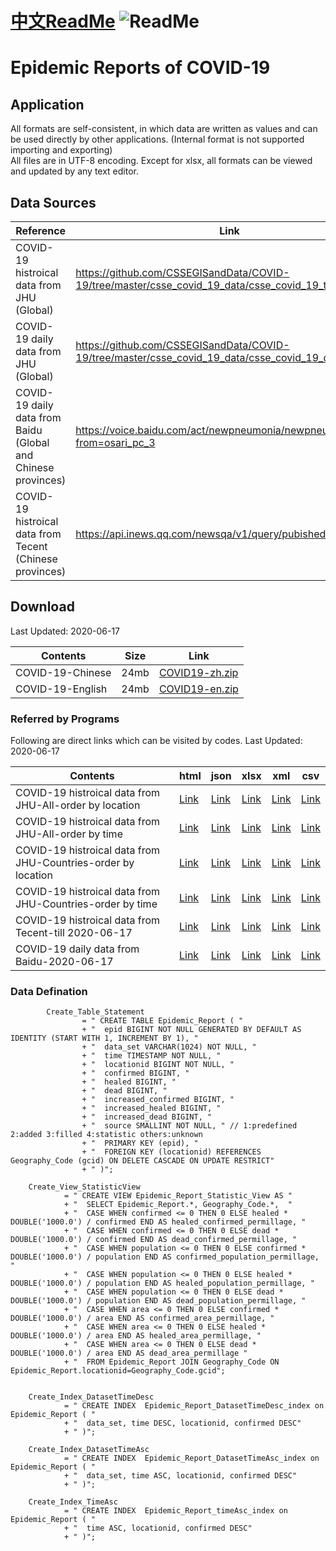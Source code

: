 # [中文ReadMe](https://github.com/Mararsh/MyBox_data/tree/master/COVID19)  ![ReadMe](https://mararsh.github.io/MyBox_data/iconGo.png)   

# Epidemic Reports of COVID-19

## Application
All formats are self-consistent, in which data are written as values and can be used directly by other applications. (Internal format is not supported importing and exporting)        
All files are in UTF-8 encoding. Except for xlsx, all formats can be viewed and updated by any text editor.      

## Data Sources

| Reference | Link |    
| --- | --- |   
| COVID-19 histroical data from JHU (Global) | https://github.com/CSSEGISandData/COVID-19/tree/master/csse_covid_19_data/csse_covid_19_time_series/ |       
| COVID-19 daily data from JHU (Global) | https://github.com/CSSEGISandData/COVID-19/tree/master/csse_covid_19_data/csse_covid_19_daily_reports |       
| COVID-19 daily data from Baidu (Global and Chinese provinces) | https://voice.baidu.com/act/newpneumonia/newpneumonia/?from=osari_pc_3 |       
| COVID-19 histroical data from Tecent (Chinese provinces) | https://api.inews.qq.com/newsqa/v1/query/pubished/daily/list? |       
 
## Download

Last Updated: 2020-06-17

| Contents | Size | Link |    
| --- | --- |  --- |   
| COVID-19-Chinese | 24mb | [COVID19-zh.zip](https://github.com/Mararsh/MyBox_data/releases/download/v1.3/COVID19-zh.zip) |       
| COVID-19-English | 24mb | [COVID19-en.zip](https://github.com/Mararsh/MyBox_data/releases/download/v1.3/COVID19-en.zip) |       


### Referred by Programs 

Following are direct links which can be visited by codes.  Last Updated: 2020-06-17           

| Contents | html | json | xlsx | xml | csv | 
| --- | --- | --- | --- | --- | --- | 
| COVID-19 histroical data from JHU-All-order by location |  [Link](http://mararsh.github.io/MyBox_data/COVID19/en/COVID-19_JHU_Locations.htm) | [Link](http://mararsh.github.io/MyBox_data/COVID19/en/COVID-19_JHU_Locations.json) | [Link](http://mararsh.github.io/MyBox_data/COVID19/en/COVID-19_JHU_Locations.xlsx) | [Link](http://mararsh.github.io/MyBox_data/COVID19/en/COVID-19_JHU_Locations.xml) | [Link](http://mararsh.github.io/MyBox_data/COVID19/en/COVID-19_JHU_Locations.csv) |        
| COVID-19 histroical data from JHU-All-order by time |  [Link](http://mararsh.github.io/MyBox_data/COVID19/en/COVID-19_JHU_Times.htm) | [Link](http://mararsh.github.io/MyBox_data/COVID19/en/COVID-19_JHU_Times.json) | [Link](http://mararsh.github.io/MyBox_data/COVID19/en/COVID-19_JHU_Times.xlsx) | [Link](http://mararsh.github.io/MyBox_data/COVID19/en/COVID-19_JHU_Times.xml) | [Link](http://mararsh.github.io/MyBox_data/COVID19/en/COVID-19_JHU_Times.csv) |         
| COVID-19 histroical data from JHU-Countries-order by location |  [Link](http://mararsh.github.io/MyBox_data/COVID19/en/COVID-19_JHU_Countries_Times.htm) | [Link](http://mararsh.github.io/MyBox_data/COVID19/en/COVID-19_JHU_Countries_Times.json) | [Link](http://mararsh.github.io/MyBox_data/COVID19/en/COVID-19_JHU_Countries_Times.xlsx) | [Link](http://mararsh.github.io/MyBox_data/COVID19/en/COVID-19_JHU_Countries_Times.xml) | [Link](http://mararsh.github.io/MyBox_data/COVID19/en/COVID-19_JHU_Countries_Times.csv) |   
| COVID-19 histroical data from JHU-Countries-order by time |  [Link](http://mararsh.github.io/MyBox_data/COVID19/en/COVID-19_JHU_Times_Countries.htm) | [Link](http://mararsh.github.io/MyBox_data/COVID19/en/COVID-19_JHU_Times_Countries.json) | [Link](http://mararsh.github.io/MyBox_data/COVID19/en/COVID-19_JHU_Times_Countries.xlsx) | [Link](http://mararsh.github.io/MyBox_data/COVID19/en/COVID-19_JHU_Times_Countries.xml) | [Link](http://mararsh.github.io/MyBox_data/COVID19/en/COVID-19_JHU_Times_Countries.csv) |   
| COVID-19 histroical data from Tecent-till 2020-06-17 |  [Link](http://mararsh.github.io/MyBox_data/COVID19/en/COVID-19_Tencent_2020-06-17.htm) | [Link](http://mararsh.github.io/MyBox_data/COVID19/en/COVID-19_Tencent_2020-06-17.json) | [Link](http://mararsh.github.io/MyBox_data/COVID19/en/COVID-19_Tencent_2020-06-17.xlsx) | [Link](http://mararsh.github.io/MyBox_data/COVID19/en/COVID-19_Tencent_2020-06-17.xml) | [Link](http://mararsh.github.io/MyBox_data/COVID19/en/COVID-19_Tencent_2020-06-17.csv) |   
| COVID-19 daily data from Baidu-2020-06-17 |  [Link](http://mararsh.github.io/MyBox_data/COVID19/en/COVID-19_Baidu_2020-06-17.htm) | [Link](http://mararsh.github.io/MyBox_data/COVID19/en/COVID-19_Baidu_2020-06-17.json) | [Link](http://mararsh.github.io/MyBox_data/COVID19/en/COVID-19_Baidu_2020-06-17.xlsx) | [Link](http://mararsh.github.io/MyBox_data/COVID19/en/COVID-19_Baidu_2020-06-17.xml) | [Link](http://mararsh.github.io/MyBox_data/COVID19/en/COVID-19_Baidu_2020-06-17.csv) |  



### Data Defination
```
        Create_Table_Statement
                = " CREATE TABLE Epidemic_Report ( "
                + "  epid BIGINT NOT NULL GENERATED BY DEFAULT AS IDENTITY (START WITH 1, INCREMENT BY 1), "
                + "  data_set VARCHAR(1024) NOT NULL, "
                + "  time TIMESTAMP NOT NULL, "
                + "  locationid BIGINT NOT NULL, "
                + "  confirmed BIGINT, "
                + "  healed BIGINT, "
                + "  dead BIGINT, "
                + "  increased_confirmed BIGINT, "
                + "  increased_healed BIGINT, "
                + "  increased_dead BIGINT, "
                + "  source SMALLINT NOT NULL, " // 1:predefined 2:added 3:filled 4:statistic others:unknown
                + "  PRIMARY KEY (epid), "
                + "  FOREIGN KEY (locationid) REFERENCES Geography_Code (gcid) ON DELETE CASCADE ON UPDATE RESTRICT"
                + " )";

    Create_View_StatisticView
            = " CREATE VIEW Epidemic_Report_Statistic_View AS "
            + "  SELECT Epidemic_Report.*, Geography_Code.*,  "
            + "  CASE WHEN confirmed <= 0 THEN 0 ELSE healed * DOUBLE('1000.0') / confirmed END AS healed_confirmed_permillage, "
            + "  CASE WHEN confirmed <= 0 THEN 0 ELSE dead * DOUBLE('1000.0') / confirmed END AS dead_confirmed_permillage, "
            + "  CASE WHEN population <= 0 THEN 0 ELSE confirmed * DOUBLE('1000.0') / population END AS confirmed_population_permillage, "
            + "  CASE WHEN population <= 0 THEN 0 ELSE healed * DOUBLE('1000.0') / population END AS healed_population_permillage, "
            + "  CASE WHEN population <= 0 THEN 0 ELSE dead * DOUBLE('1000.0') / population END AS dead_population_permillage, "
            + "  CASE WHEN area <= 0 THEN 0 ELSE confirmed * DOUBLE('1000.0') / area END AS confirmed_area_permillage, "
            + "  CASE WHEN area <= 0 THEN 0 ELSE healed * DOUBLE('1000.0') / area END AS healed_area_permillage, "
            + "  CASE WHEN area <= 0 THEN 0 ELSE dead * DOUBLE('1000.0') / area END AS dead_area_permillage "
            + "  FROM Epidemic_Report JOIN Geography_Code ON Epidemic_Report.locationid=Geography_Code.gcid";


    Create_Index_DatasetTimeDesc
            = " CREATE INDEX  Epidemic_Report_DatasetTimeDesc_index on Epidemic_Report ( "
            + "  data_set, time DESC, locationid, confirmed DESC"
            + " )";

    Create_Index_DatasetTimeAsc
            = " CREATE INDEX  Epidemic_Report_DatasetTimeAsc_index on Epidemic_Report ( "
            + "  data_set, time ASC, locationid, confirmed DESC"
            + " )";

    Create_Index_TimeAsc
            = " CREATE INDEX  Epidemic_Report_timeAsc_index on Epidemic_Report ( "
            + "  time ASC, locationid, confirmed DESC"
            + " )";


```

